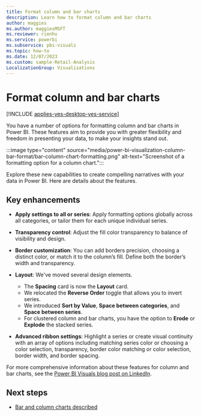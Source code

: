 ```yaml
---
title: Format column and bar charts
description: Learn how to format column and bar charts 
author: maggies
ms.author: maggiesMSFT
ms.reviewer: rienhu
ms.service: powerbi
ms.subservice: pbi-visuals
ms.topic: how-to
ms.date: 12/07/2023
ms.custom: sample-Retail-Analysis
LocalizationGroup: Visualizations 
---
```


# Format column and bar charts

[!INCLUDE [applies-yes-desktop-yes-service](../includes/applies-yes-desktop-yes-service.md)]

You have a number of options for formatting column and bar charts in Power BI. These features aim to provide you with greater flexibility and freedom in presenting your data, to make your insights stand out.

:::image type="content" source="media/power-bi-visualization-column-bar-format/bar-column-chart-formatting.png" alt-text="Screenshot of a formatting option for a column chart.":::

Explore these new capabilities to create compelling narratives with your data in Power BI. Here are details about the features.

## Key enhancements

- **Apply settings to all or series**: Apply formatting options globally across all categories, or tailor them for each unique individual series.

- **Transparency control**: Adjust the fill color transparency to balance of visibility and design. 

- **Border customization**: You can add borders precision, choosing a distinct color, or match it to the column’s fill. Define both the border’s width and transparency. 

- **Layout**: We've moved several design elements.

  - The **Spacing** card is now the **Layout** card.
  - We relocated the **Reverse Order** toggle that allows you to invert series.
  - We introduced **Sort by Value**, **Space between categories**, and **Space between series**.
  - For clustered column and bar charts, you have the option to **Erode** or **Explode** the stacked series.

- **Advanced ribbon settings**: Highlight a series or create visual continuity with an array of options including matching series color or choosing a color selection, transparency, border color matching or color selection, border width, and border spacing. 

For more comprehensive information about these features for column and bar charts, see the [Power BI Visuals blog post on LinkedIn](https://www.linkedin.com/feed/update/urn:li:activity:7138638604704129024/).

## Next steps

- [Bar and column charts described](power-bi-visualization-types-for-reports-and-q-and-a.md#bar-and-column-charts)
